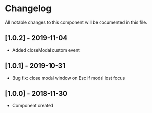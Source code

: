 # Changelog
All notable changes to this component will be documented in this file.

## [1.0.2] - 2019-11-04
- Added closeModal custom event

## [1.0.1] - 2019-10-31
- Bug fix: close modal window on Esc if modal lost focus

## [1.0.0] - 2018-11-30
- Component created
